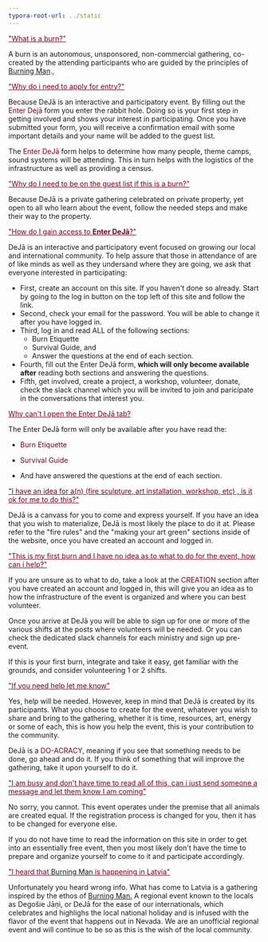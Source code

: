 ```yaml
---
typora-root-url: ../static
---
```


<span style="color:#77011e;"><u>"What is a burn?"</u></span>

A burn is an autonomous, unsponsored, non-commercial gathering, co-created by the attending participants who are guided by the principles of <span style="color:#77011e;">[Burning Man](http://burningman.org/).</span>,



<span style="color:#77011e;"><u>"Why do i need to apply for entry?"</u></span>

Because DeJā is an interactive and participatory event.  By filling out the <span style="color:#77011e;">Enter Dejā</span> form you enter the rabbit hole.  Doing so is your first step in getting involved and shows your interest in participating.  Once you have submitted your form, you will receive a confirmation email with some important details and your name will be added to the guest list.

The <span style="color:#77011e;">Enter DeJā</span> form helps to determine how many people, theme camps, sound systems will be attending. This in turn helps with the logistics of the infrastructure as well as providing a census.





<span style="color:#77011e;"><u>"Why do I need to be on the guest list if this is a burn?"</u></span>

Because DeJā is a private gathering celebrated on private property, yet open to all who learn about the event, follow the needed steps and make their way to the property.





<span style="color:#77011e;"><u>"How do I gain access to **Enter DeJā**?"</u></span>

DeJā is an interactive and participatory event focused on growing our local and international community.  To help assure that those in attendance of are of like minds as well as they undersand where they are going,  we ask that everyone interested in participating:
- First, create an account on this site.  If you haven't done so already.  Start by going to the log in button on the top left of this site and follow the link.
- Second, check your email for the password.  You will be able to change it after you have logged in.
- Third, log in and read ALL of the following sections: 
  - Burn Etiquette
  - Survival Guide, and
  - Answer the questions at the end of each section.
- Fourth, fill out the Enter DeJā form, **which will only become available after** reading both sections and answering the questions.
- Fifth, get involved, create a project, a workshop, volunteer, donate, check the slack channel which you will be invited to join and paricipate in the conversations that interest you.





<span style="color:#77011e;"><u>Why can't I open the Enter DeJā tab?</u></span>

The Enter DeJā form will only be available after you have read the:
- <span style="color:#77011e;">Burn Etiquette

- <span style="color:#77011e;">Survival Guide

- And have answered the questions at the end of each section.






<span style="color:#77011e;"><u>"I have an idea for a(n) (fire sculpture, art installation, workshop, etc) , is it ok for me to do this?"</u></span>

DeJā is a canvass for you to come and express yourself.  If you have an idea that you wish to materialize, DeJā is most likely the place to do it at.  Please refer to the "fire rules" and the "making your art green" sections inside of the website, once you have created an account and logged in.





<span style="color:#77011e;"><u>"This is my first burn and I have no idea as to what to do for the event, how can i help?"</u></span>

If you are unsure as to what to do, take a look at the <span style="color:#77011e;">CREATION</span> section after you have created an account and logged in, this will give you an idea as to how the infrastructure of the event is organized and where you can best volunteer.  

Once you arrive at DeJā you will be able to sign up for one or more of the various shifts at the posts where volunteers will be needed. Or you can check the dedicated slack channels for each ministry and sign up pre-event. 

If this is your first burn, integrate and take it easy, get familiar with the grounds, and consider volunteering 1 or 2 shifts.





<span style="color:#77011e;"><u>"If you need help let me know"</u></span>

Yes, help will be needed. However, keep in mind that DeJā is created by its participants.  What you choose to create for the event, whatever you wish to share and bring to the gathering, whether it is time, resources, art, energy or some of each, this is how you help the event, this is your contribution to the community.  

DeJā is a <span style="color:#77011e;">DO-ACRACY</span>, meaning if you see that something needs to be done, go ahead and do it.  If you think of something that will improve the gathering, take it upon yourself to do it.





<span style="color:#77011e;"> <u>"I am busy and don't have time to read all of this, can i just send someone a message and let them know I am coming"</u></span>

No sorry, you cannot. This event operates under the premise that all animals are created equal. If the registration process is changed for you, then it has to be changed for everyone else.  

If you do not have time to read the information on this site in order to get into an essentially free event, then you most likely don't have the time to prepare and organize yourself to come to it and participate accordingly.





<span style="color:#77011e;"> <u>"I heard that [Burning Man](http://burningman.org/) is happening in Latvia"</u></span>

Unfortunately you heard wrong info.  What has come to Latvia is a gathering inspired by the ethos of <span style="color:#77011e;">[Burning Man.](http://burningman.org/)</span> A regional event known to the locals as Degošie Jāņi, or DeJā for the ease of our internationals, which celebrates  and highlighs the local national holiday and is infused with the flavor of the event that happens out in Nevada.  We are an unofficial regional event and will continue to be so as this is the wish of the local community.
